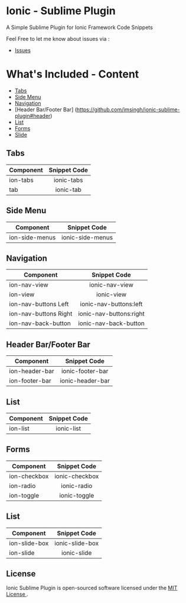 Ionic - Sublime Plugin
====================

A Simple Sublime Plugin for Ionic Framework Code Snippets

Feel Free to let me know about issues via :

* [Issues](https://github.com/imsingh/ionic-sublime-plugin/issues)

# What's Included - Content

* [Tabs](https://github.com/imsingh/ionic-sublime-plugin#tabs)
* [Side Menu](https://github.com/imsingh/ionic-sublime-plugin#sidemenu)
* [Navigation](https://github.com/imsingh/ionic-sublime-plugin#navigation)
* [Header Bar/Footer Bar] (https://github.com/imsingh/ionic-sublime-plugin#header)
* [List](https://github.com/imsingh/ionic-sublime-plugin#list)
* [Forms](https://github.com/imsingh/ionic-sublime-plugin#forms)
* [Slide](https://github.com/imsingh/ionic-sublime-plugin#slide)


<h2 id="tabs">Tabs</h2>


| Component | Snippet Code |
|---------- | :-----------:|
| ion-tabs  | ionic-tabs   |
| tab       | ionic-tab    |


<h2 id="sidemenu">Side Menu</h2>

| Component      | Snippet Code     |
|----------------| :---------------:|
| ion-side-menus | ionic-side-menus |


<h2 id="navigation">Navigation</h2>

| Component             | Snippet Code            |
|-----------------------| :----------------------:|
| ion-nav-view          | ionic-nav-view          | 
| ion-view              | ionic-view              |
| ion-nav-buttons Left  | ionic-nav-buttons:left  |
| ion-nav-buttons Right | ionic-nav-buttons:right |
| ion-nav-back-button   | ionic-nav-back-button   |

<h2 id="tabs">Header Bar/Footer Bar</h2>

| Component      | Snippet Code     |
| ---------------| :---------------:|
| ion-header-bar | ionic-footer-bar |
| ion-footer-bar | ionic-header-bar |

<h2 id="list">List</h2>

| Component | Snippet Code |
| ----------| :-----------:|
| ion-list  | ionic-list   |

<h2 id="forms">Forms</h2>

| Component    | Snippet Code   |   
| -------------| :-------------:|
| ion-checkbox | ionic-checkbox |
| ion-radio    | ionic-radio    |
| ion-toggle   | ionic-toggle   |   


<h2 id="slide">List</h2>

| Component     | Snippet Code    |
| --------------| :--------------:|
| ion-slide-box | ionic-slide-box |
| ion-slide     | ionic-slide     |

## License

Ionic Sublime Plugin is open-sourced software licensed under the [MIT License ](http://opensource.org/licenses/MIT).
